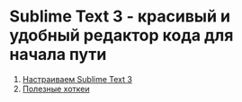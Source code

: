 # Sublime Text 3 - красивый и удобный редактор кода для начала пути

1. [Настраиваем Sublime Text 3](sb3-set.md)
2. [Полезные хоткеи](sb3-hotkeys.md)
